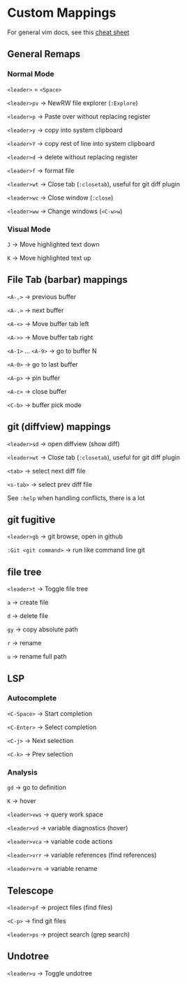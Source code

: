 # Custom Mappings

For general vim docs, see this [cheat sheet](https://vim.rtorr.com)

## General Remaps

### Normal Mode

`<leader>` = `<Space>`

`<leader>pv` -> NewRW file explorer (`:Explore`)

`<leader>p` -> Paste over without replacing register

`<leader>y` -> copy into system clipboard

`<leader>Y` -> copy rest of line into system clipboard

`<leader>d` -> delete without replacing register

`<leader>f` -> format file

`<leader>wt` -> Close tab (`:closetab`), useful for git diff plugin

`<leader>wc` -> Close window (`:close`)

`<leader>ww` -> Change windows (`<C-w>w`)

### Visual Mode

`J` -> Move highlighted text down

`K` -> Move highlighted text up

## File Tab (barbar) mappings

`<A-,>` -> previous buffer

`<A-.>` -> next buffer

`<A-<>` -> Move buffer tab left

`<A->>` -> Move buffer tab right

`<A-1>` ... `<A-9>` -> go to buffer N

`<A-0>` -> go to last buffer

`<A-p>` -> pin buffer

`<A-c>` -> close buffer

`<C-b>` -> buffer pick mode

## git (diffview) mappings

`<leader>sd` -> open diffview (show diff)

`<leader>wt` -> Close tab (`:closetab`), useful for git diff plugin

`<tab>` -> select next diff file

`<s-tab>` -> select prev diff file

See `:help` when handling conflicts, there is a lot

## git fugitive

`<leader>gb` -> git browse, open in github

`:Git <git command>` -> run like command line git

## file tree

`<leader>t` -> Toggle file tree

`a` -> create file

`d` -> delete file

`gy` -> copy absolute path

`r` -> rename

`u` -> rename full path

## LSP

### Autocomplete

`<C-Space>` -> Start completion

`<C-Enter>` -> Select completion

`<C-j>` -> Next selection

`<C-k>` -> Prev selection

### Analysis

`gd` -> go to definition

`K` -> hover

`<leader>vws` -> query work space

`<leader>vd` -> variable diagnostics (hover)

`<leader>vca` -> variable code actions

`<leader>vrr` -> variable references (find references)

`<leader>vrn` -> variable rename

## Telescope

`<leader>pf` -> project files (find files)

`<C-p>` -> find git files

`<leader>ps` -> project search (grep search)

## Undotree

`<leader>u` -> Toggle undotree

